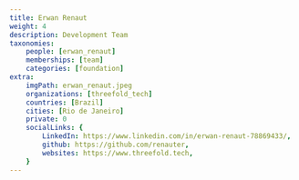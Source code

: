 ```yaml
---
title: Erwan Renaut
weight: 4
description: Development Team
taxonomies:
    people: [erwan_renaut]
    memberships: [team]
    categories: [foundation]
extra:
    imgPath: erwan_renaut.jpeg
    organizations: [threefold_tech]
    countries: [Brazil]
    cities: [Rio de Janeiro]
    private: 0
    socialLinks: {
        LinkedIn: https://www.linkedin.com/in/erwan-renaut-78869433/,
        github: https://github.com/renauter,
        websites: https://www.threefold.tech,
    }
---
```


<!--

Since cloud technology is live, Erwan was always wondering where and how its datas were going to be stored and used. Sovereignty and privacy concerns always made him reluctant in using such services. That's why, after more than a decade working on oil & gas research projects, he was very enthusiastic about joining the Threefold team and contributing to define a new internet paradigm.

--!>